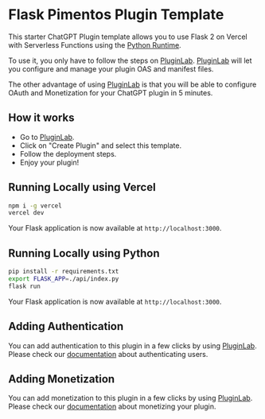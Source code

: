 # Flask Pimentos Plugin Template

This starter ChatGPT Plugin template allows you to use Flask 2 on Vercel with Serverless Functions using the [Python Runtime](https://vercel.com/docs/concepts/functions/serverless-functions/runtimes/python).

To use it, you only have to follow the steps on [PluginLab](https://pluginlab.ai).
[PluginLab](https://pluginlab.ai) will let you configure and manage your plugin OAS and manifest files.

The other advantage of using [PluginLab](https://pluginlab.ai) is that you will be able to configure OAuth and Monetization for your ChatGPT plugin in 5 minutes.

## How it works

* Go to [PluginLab](https://pluginlab.ai). 
* Click on "Create Plugin" and select this template.
* Follow the deployment steps.
* Enjoy your plugin!

## Running Locally using Vercel

```bash
npm i -g vercel
vercel dev
```

Your Flask application is now available at `http://localhost:3000`.

## Running Locally using Python

```bash
pip install -r requirements.txt
export FLASK_APP=./api/index.py
flask run
```

Your Flask application is now available at `http://localhost:3000`.

## Adding Authentication

You can add authentication to this plugin in a few clicks by using [PluginLab](https://pluginlab.ai).
Please check our [documentation](https://docs.pluginlab.ai/en/category/authentication-nyfktk/) about authenticating users.

## Adding Monetization

You can add monetization to this plugin in a few clicks by using [PluginLab](https://pluginlab.ai).
Please check our [documentation](https://docs.pluginlab.ai/en/category/plugin-monetization-10nw5z4/) about monetizing your plugin.

